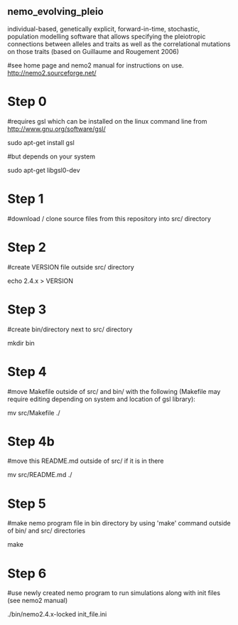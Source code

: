 ## nemo_evolving_pleio
individual-based, genetically explicit, forward-in-time, stochastic, population modelling software that allows specifying the pleiotropic connections between alleles and traits as well as the correlational mutations on those traits (based on Guillaume and Rougement 2006) 

#see home page and nemo2 manual for instructions on use. http://nemo2.sourceforge.net/

# Step 0
#requires gsl which can be installed on the linux command line from http://www.gnu.org/software/gsl/

sudo apt-get install gsl

#but depends on your system

sudo apt-get libgsl0-dev

# Step 1
#download / clone source files from this repository into src/ directory

# Step 2
#create VERSION file outside src/ directory

echo 2.4.x > VERSION

# Step 3 
#create bin/directory next to src/ directory

mkdir bin

# Step 4
#move Makefile outside of src/ and bin/ with the following (Makefile may require editing depending on system and location of gsl library):

mv src/Makefile ./

# Step 4b
#move this README.md outside of src/ if it is in there

mv src/README.md ./

# Step 5
#make nemo program file in bin directory by using 'make' command outside of bin/ and src/ directories

make

# Step 6
#use newly created nemo program to run simulations along with init files (see nemo2 manual)

./bin/nemo2.4.x-locked init_file.ini



